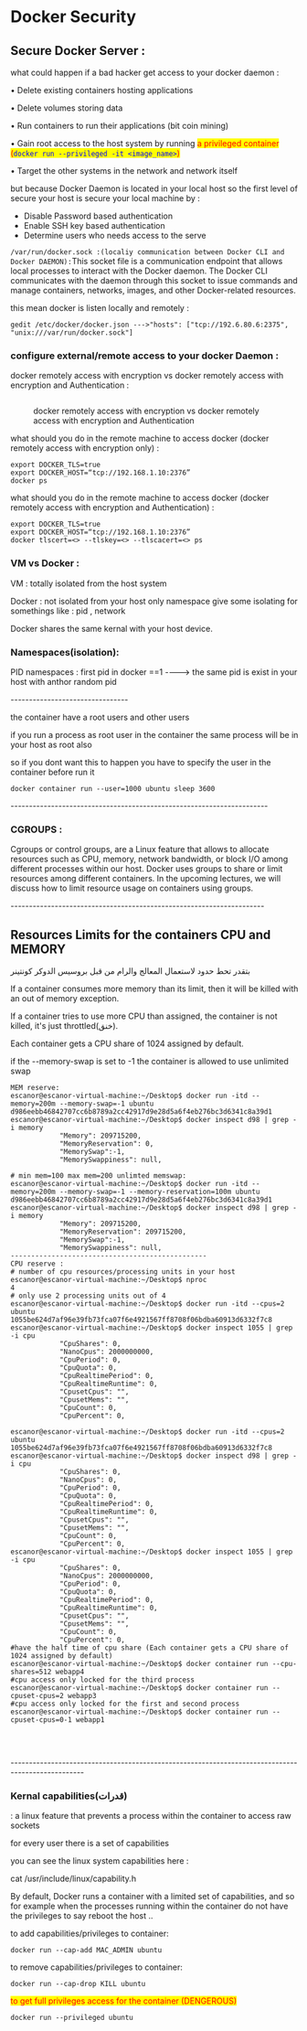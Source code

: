 # Docker Security

## Secure Docker Server :&#x20;

what could happen if a bad hacker get access to your docker daemon :&#x20;

• Delete existing containers hosting applications&#x20;

• Delete volumes storing data

• Run containers to run their applications (bit coin mining)&#x20;

• Gain root access to the host system by running <mark style="color:red;">a privileged container (</mark><mark style="color:blue;">`docker run --privileged -it <image_name>`</mark><mark style="color:red;">)</mark>

• Target the other systems in the network and network itself



but because Docker Daemon is located in your local host so the first level of secure your host is secure your local machine by :&#x20;

* Disable Password based authentication&#x20;
* &#x20;Enable SSH key based authentication&#x20;
* &#x20;Determine users who needs access to the serve



`/var/run/docker.sock :(localiy communication between Docker CLI and Docker DAEMON):`This socket file is a communication endpoint that allows local processes to interact with the Docker daemon. The Docker CLI communicates with the daemon through this socket to issue commands and manage containers, networks, images, and other Docker-related resources.



this mean docker is listen locally and remotely :

`gedit /etc/docker/docker.json --->"hosts": ["tcp://192.6.80.6:2375", "unix:///var/run/docker.sock"]`



### configure external/remote access to your docker Daemon : &#x20;

docker remotely access with encryption vs docker remotely access with encryption and Authentication :&#x20;

<figure><img src=".gitbook/assets/docker remotly.png" alt=""><figcaption><p>docker remotely access with encryption vs docker remotely access with encryption and Authentication </p></figcaption></figure>

&#x20;what should you do in the remote machine to access docker (docker remotely access with encryption only) :&#x20;

```
export DOCKER_TLS=true
export DOCKER_HOST=“tcp://192.168.1.10:2376”
docker ps 
```

what should you do in the remote machine to access docker (docker remotely access with encryption and Authentication) :&#x20;

```
export DOCKER_TLS=true
export DOCKER_HOST=“tcp://192.168.1.10:2376”
docker tlscert=<> --tlskey=<> --tlscacert=<> ps
```

### VM vs Docker :&#x20;

VM : totally isolated from the host system&#x20;

Docker : not isolated from your host only namespace give some isolating for somethings like : pid , network

Docker shares the same kernal with your host device.

### Namespaces(isolation):

PID namespaces : first pid in docker ==1 ----> the same pid is exist in your host with anthor random pid&#x20;

\--------------------------------

the container have a root users and other users&#x20;

if you run a process as root user in the container the same process will be in your host as root also&#x20;

so if you dont want this to happen you have to specify the user in the container before run it&#x20;

```
docker container run --user=1000 ubuntu sleep 3600
```

\----------------------------------------------------------------------

### CGROUPS :&#x20;

&#x20;Cgroups or control groups, are a Linux feature that allows to allocate resources such as CPU, memory, network bandwidth, or block I/O among different processes within our host. Docker uses groups to share or limit resources among different containers. In the upcoming lectures, we will discuss how to limit resource usage on containers using groups.

\---------------------------------------------------------------------

## Resources Limits for the containers CPU and MEMORY

بتقدر تحط حدود لاستعمال المعالج والرام من قبل بروسيس الدوكر كونتينر

If a container consumes more memory than its limit, then it will be killed with an out of memory exception.&#x20;

If a container tries to use more CPU than assigned, the container is not killed, it's just throttled(خنق).

Each container gets a CPU share of 1024 assigned by default.

if the --memory-swap is set to -1 the container is allowed to use unlimited swap

```
MEM reserve:
escanor@escanor-virtual-machine:~/Desktop$ docker run -itd --memory=200m --memory-swap=-1 ubuntu
d986eebb46842707cc6b8789a2cc42917d9e28d5a6f4eb276bc3d6341c8a39d1
escanor@escanor-virtual-machine:~/Desktop$ docker inspect d98 | grep -i memory
            "Memory": 209715200,
            "MemoryReservation": 0,
            "MemorySwap":-1,
            "MemorySwappiness": null,
            
# min mem=100 max mem=200 unlimted memswap:
escanor@escanor-virtual-machine:~/Desktop$ docker run -itd --memory=200m --memory-swap=-1 --memory-reservation=100m ubuntu
d986eebb46842707cc6b8789a2cc42917d9e28d5a6f4eb276bc3d6341c8a39d1
escanor@escanor-virtual-machine:~/Desktop$ docker inspect d98 | grep -i memory
            "Memory": 209715200,
            "MemoryReservation": 209715200,
            "MemorySwap":-1,
            "MemorySwappiness": null,
------------------------------------------------
CPU reserve :
# number of cpu resources/processing units in your host
escanor@escanor-virtual-machine:~/Desktop$ nproc
4
# only use 2 processing units out of 4
escanor@escanor-virtual-machine:~/Desktop$ docker run -itd --cpus=2 ubuntu
1055be624d7af96e39fb73fca07f6e4921567ff8708f06bdba60913d6332f7c8
escanor@escanor-virtual-machine:~/Desktop$ docker inspect 1055 | grep -i cpu
            "CpuShares": 0,
            "NanoCpus": 2000000000,
            "CpuPeriod": 0,
            "CpuQuota": 0,
            "CpuRealtimePeriod": 0,
            "CpuRealtimeRuntime": 0,
            "CpusetCpus": "",
            "CpusetMems": "",
            "CpuCount": 0,
            "CpuPercent": 0,
            
escanor@escanor-virtual-machine:~/Desktop$ docker run -itd --cpus=2 ubuntu
1055be624d7af96e39fb73fca07f6e4921567ff8708f06bdba60913d6332f7c8
escanor@escanor-virtual-machine:~/Desktop$ docker inspect d98 | grep -i cpu
            "CpuShares": 0,
            "NanoCpus": 0,
            "CpuPeriod": 0,
            "CpuQuota": 0,
            "CpuRealtimePeriod": 0,
            "CpuRealtimeRuntime": 0,
            "CpusetCpus": "",
            "CpusetMems": "",
            "CpuCount": 0,
            "CpuPercent": 0,
escanor@escanor-virtual-machine:~/Desktop$ docker inspect 1055 | grep -i cpu
            "CpuShares": 0,
            "NanoCpus": 2000000000,
            "CpuPeriod": 0,
            "CpuQuota": 0,
            "CpuRealtimePeriod": 0,
            "CpuRealtimeRuntime": 0,
            "CpusetCpus": "",
            "CpusetMems": "",
            "CpuCount": 0,
            "CpuPercent": 0,
#have the half time of cpu share (Each container gets a CPU share of 1024 assigned by default)
escanor@escanor-virtual-machine:~/Desktop$ docker container run --cpu-shares=512 webapp4
#cpu access only locked for the third process
escanor@escanor-virtual-machine:~/Desktop$ docker container run --cpuset-cpus=2 webapp3
#cpu access only locked for the first and second process
escanor@escanor-virtual-machine:~/Desktop$ docker container run --cpuset-cpus=0-1 webapp1



```

\
\--------------------------------------------------------------------------------------------------

### Kernal capabilities(قدرات)

&#x20;: a linux feature that prevents a process within the container to access raw sockets

for every user there is a set of capabilities&#x20;

you can see the linux system capabilities here :&#x20;

cat /usr/include/linux/capability.h

&#x20;By default, Docker runs a container with a limited set of capabilities, and so for example when the processes running within the container do not have the privileges to say reboot the host ..

to add capabilities/privileges to container:

```
docker run --cap-add MAC_ADMIN ubuntu
```

to remove capabilities/privileges to container:

```
docker run --cap-drop KILL ubuntu
```

<mark style="color:red;">to get full privileges access for the container (DENGEROUS)</mark>&#x20;

```
docker run --privileged ubuntu
```
